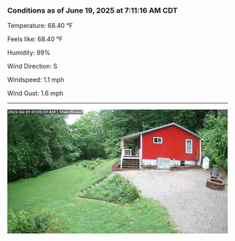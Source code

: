 ### Conditions as of June 19, 2025 at 7:11:16 AM CDT 

Temperature: 68.40 &deg;F

Feels like: 68.40 &deg;F

Humidity: 99%

Wind Direction: S

Windspeed: 1.1 mph

Wind Gust: 1.6 mph

---

<img src="./images/latest.jpeg"/>

